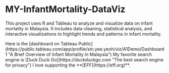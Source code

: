 # MY-InfantMortality-DataViz
<p>This project uses R and Tableau to analyze and visualize data on infant mortality in Malaysia. It includes data cleaning, statistical analysis, and interactive visualizations to highlight trends and patterns in infant mortality.</p>
Here is the [dashboard on Tableau Public](https://public.tableau.com/app/profile/sin.yee.yeoh/viz/A1Demo/Dashboard1 "A Brief Overview of Infant Mortality in Malaysia")
My favorite search engine is [Duck Duck Go](https://duckduckgo.com "The best search engine for privacy")
I love supporting the **[EFF](https://eff.org)**.


